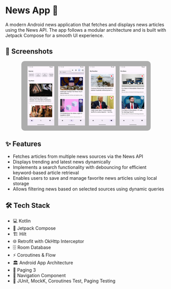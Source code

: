 # News App 📰

A modern Android news application that fetches and displays news articles using the News API. The app follows a modular architecture and is built with Jetpack Compose for a smooth UI experience.

## 📸 Screenshots

<div style="text-align: center;">
  <img src="assets/screens.png" style="width: 80%; max-width: 900px; border-radius: 10px; margin: 10px auto; display: block;">
</div>

## ✨ Features
- Fetches articles from multiple news sources via the News API
- Displays trending and latest news dynamically
- Implements a search functionality with debouncing for efficient keyword-based article retrieval
- Enables users to save and manage favorite news articles using local storage
- Allows filtering news based on selected sources using dynamic queries

## 🛠️ Tech Stack
- 💻 Kotlin
- 🎨 Jetpack Compose
- 🏗 Hilt
- 🌐 Retrofit with OkHttp Interceptor
- 🗄 Room Database
- ⚡ Coroutines & Flow
- 🏛 Android App Architecture
- 📄 Paging 3
- 🧭 Navigation Component
- 🧪 JUnit, MockK, Coroutines Test, Paging Testing

